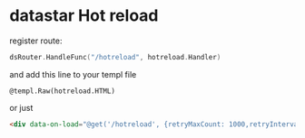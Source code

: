 # datastar Hot reload

register route: 

```go
dsRouter.HandleFunc("/hotreload", hotreload.Handler)
```

and add this line to your templ file

```templ
@templ.Raw(hotreload.HTML)
```

or  just

```html
<div data-on-load="@get('/hotreload', {retryMaxCount: 1000,retryInterval:20, retryMaxWaitMs:200})"></div>
```
